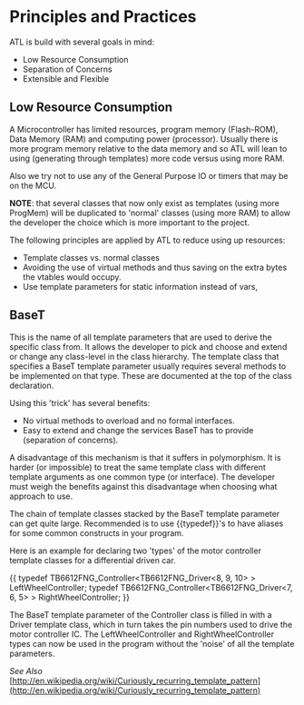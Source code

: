 # Principles and Practices

ATL is build with several goals in mind:

* Low Resource Consumption
* Separation of Concerns
* Extensible and Flexible


## Low Resource Consumption

A Microcontroller has limited resources, program memory (Flash-ROM), Data Memory (RAM) and computing power (processor). Usually there is more program memory relative to the data memory and so ATL will lean to using (generating through templates) more code versus using more RAM.

Also we try not to use any of the General Purpose IO or timers that may be on the MCU.

**NOTE**: that several classes that now only exist as templates (using more ProgMem) will be duplicated to 'normal' classes (using more RAM) to allow the developer the choice which is more important to the project.

The following principles are applied by ATL to reduce using up resources:
* Template classes vs. normal classes
* Avoiding the use of virtual methods and thus saving on the extra bytes the vtables would occupy.
* Use template parameters for static information instead of vars,


## BaseT
This is the name of all template parameters that are used to derive the specific class from. It allows the developer to pick and choose and extend or change any class-level in the class hierarchy. The template class that specifies a BaseT template parameter usually requires several methods to be implemented on that type. These are documented at the top of the class declaration.

Using this 'trick' has several benefits:
* No virtual methods to overload and no formal interfaces. 
* Easy to extend and change the services BaseT has to provide (separation of concerns).

A disadvantage of this mechanism is that it suffers in polymorphism. It is harder (or impossible) to treat the same template class with different template arguments as one common type (or interface). The developer must weigh the benefits against this disadvantage when choosing what approach to use.

The chain of template classes stacked by the BaseT template parameter can get quite large. Recommended is to use {{typedef}}'s to have aliases for some common constructs in your program.

Here is an example for declaring two 'types' of the motor controller template classes for a differential driven car.

{{
  typedef TB6612FNG_Controller<TB6612FNG_Driver<8, 9, 10> > LeftWheelController;
  typedef TB6612FNG_Controller<TB6612FNG_Driver<7, 6, 5> > RightWheelController;
}}

The BaseT template parameter of the Controller class is filled in with a Driver template class, which in turn takes the pin numbers used to drive the motor controller IC. The LeftWheelController and RightWheelController types can now be used in the program without the 'noise' of all the template parameters.



_See Also_
[http://en.wikipedia.org/wiki/Curiously_recurring_template_pattern](http://en.wikipedia.org/wiki/Curiously_recurring_template_pattern)



